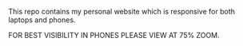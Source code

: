 This repo contains my personal website which is responsive for both laptops and phones.

FOR BEST VISIBILITY IN PHONES PLEASE VIEW AT 75% ZOOM.

